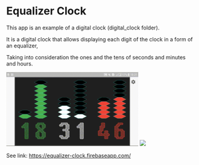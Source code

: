 # Equalizer Clock

This app is an example of a digital clock (digital_clock folder).

It is a digital clock that allows displaying each digit of the clock in a form of an equalizer,

Taking into consideration the ones and the tens of seconds and minutes and hours.
 
<img src='equalizer_clock.gif' width='350'>

<img src='equalizer_clock.png' width='350'>

See link: https://equalizer-clock.firebaseapp.com/

